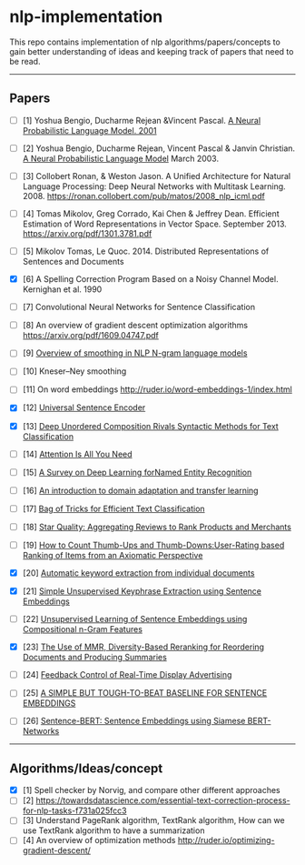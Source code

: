 # nlp-implementation
This repo contains implementation of nlp algorithms/papers/concepts to gain better understanding of ideas and keeping track of papers that need to be read.

-------
## Papers
  - [ ] [1] Yoshua Bengio, Ducharme Rejean &Vincent Pascal. [A Neural Probabilistic Language Model. 2001](https://papers.nips.cc/paper/1839-a-neural-probabilistic-language-model.pdf)

  - [ ] [2] Yoshua Bengio, Ducharme Rejean, Vincent Pascal & Janvin Christian. [A Neural Probabilistic Language Model](http://www.jmlr.org/papers/volume3/bengio03a/bengio03a.pdf) 
March 2003. 

  - [ ] [3] Collobert Ronan, & Weston Jason. A Unified Architecture for Natural Language Processing: Deep Neural Networks with Multitask Learning. 2008. https://ronan.collobert.com/pub/matos/2008_nlp_icml.pdf

  - [ ] [4] Tomas Mikolov, Greg Corrado, Kai Chen & Jeffrey Dean. Efficient Estimation of Word Representations in Vector Space. September 2013. https://arxiv.org/pdf/1301.3781.pdf
  - [ ] [5] Mikolov Tomas, Le Quoc. 2014. Distributed Representations of Sentences and Documents
  - [X] [6] A Spelling Correction Program Based on a Noisy Channel Model. Kernighan et al. 1990
  - [ ] [7] Convolutional Neural Networks for Sentence Classification
  - [ ] [8] An overview of gradient descent optimization algorithms https://arxiv.org/pdf/1609.04747.pdf
  - [ ] [9] [Overview of smoothing in NLP N-gram language models](https://nlp.stanford.edu/~wcmac/papers/20050421-smoothing-tutorial.pdf)
  - [ ] [10] Kneser–Ney smoothing
  - [ ] [11] On word embeddings http://ruder.io/word-embeddings-1/index.html
  - [X] [12] [Universal Sentence Encoder](https://arxiv.org/abs/1803.11175)
  - [X] [13] [Deep Unordered Composition Rivals Syntactic Methods for Text Classification](https://people.cs.umass.edu/~miyyer/pubs/2015_acl_dan.pdf)
  - [ ] [14] [Attention Is All You Need](https://arxiv.org/pdf/1706.03762.pdf)
  - [ ] [15] [A Survey on Deep Learning forNamed Entity Recognition](https://arxiv.org/pdf/1812.09449.pdf)
  - [ ] [16] [An introduction to domain adaptation and transfer learning](https://arxiv.org/pdf/1812.11806.pdf)
  - [ ] [17] [Bag of Tricks for Efficient Text Classification](https://aclweb.org/anthology/E17-2068)
  - [ ] [18] [Star Quality: Aggregating Reviews to Rank Products and Merchants](https://static.googleusercontent.com/media/research.google.com/en//pubs/archive/36265.pdf)
  - [ ] [19] [How to Count Thumb-Ups and Thumb-Downs:User-Rating based Ranking of Items from an Axiomatic Perspective](http://www.dcs.bbk.ac.uk/~dell/publications/dellzhang_ictir2011.pdf)
  - [X] [20] [Automatic keyword extraction from individual documents](https://pdfs.semanticscholar.org/5a58/00deb6461b3d022c8465e5286908de9f8d4e.pdf)
  - [X] [21] [Simple Unsupervised Keyphrase Extraction using Sentence Embeddings](https://arxiv.org/pdf/1801.04470.pdf)
  - [ ] [22] [Unsupervised Learning of Sentence Embeddings using Compositional n-Gram Features](https://aclweb.org/anthology/N18-1049)
  - [X] [23] [The Use of MMR, Diversity-Based Reranking for Reordering Documents and Producing Summaries](http://citeseerx.ist.psu.edu/viewdoc/download?doi=10.1.1.188.3982&rep=rep1&type=pdf)
  - [ ] [24] [Feedback Control of Real-Time Display Advertising](https://arxiv.org/pdf/1603.01055.pdf)
  - [ ] [25] [A SIMPLE BUT TOUGH-TO-BEAT BASELINE FOR SENTENCE EMBEDDINGS](https://openreview.net/pdf?id=SyK00v5xx)
  - [ ] [26] [Sentence-BERT: Sentence Embeddings using Siamese BERT-Networks](https://arxiv.org/pdf/1908.10084.pdf)
-------
## Algorithms/Ideas/concept
   - [X] [1] Spell checker by Norvig, and compare other different approaches
   - [ ] [2] https://towardsdatascience.com/essential-text-correction-process-for-nlp-tasks-f731a025fcc3
   - [ ] [3] Understand PageRank algorithm, TextRank algorithm, How can we use TextRank algorithm to have a 
   summarization
   - [ ] [4] An overview of optimization methods http://ruder.io/optimizing-gradient-descent/
